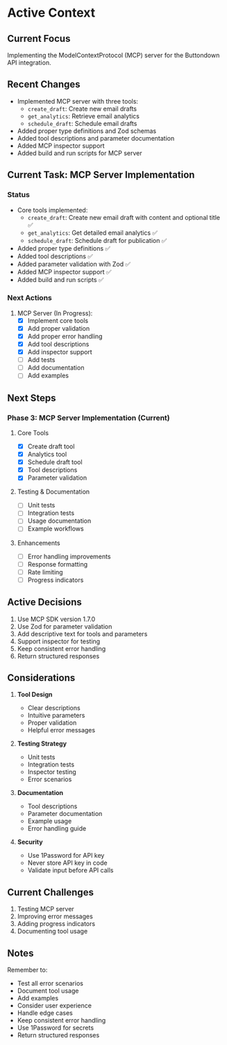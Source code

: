 # Active Context

## Current Focus

Implementing the ModelContextProtocol (MCP) server for the Buttondown API integration.

## Recent Changes

- Implemented MCP server with three tools:
  - `create_draft`: Create new email drafts
  - `get_analytics`: Retrieve email analytics
  - `schedule_draft`: Schedule email drafts
- Added proper type definitions and Zod schemas
- Added tool descriptions and parameter documentation
- Added MCP inspector support
- Added build and run scripts for MCP server

## Current Task: MCP Server Implementation

### Status

- Core tools implemented:
  - `create_draft`: Create new email draft with content and optional title ✅
  - `get_analytics`: Get detailed email analytics ✅
  - `schedule_draft`: Schedule draft for publication ✅
- Added proper type definitions ✅
- Added tool descriptions ✅
- Added parameter validation with Zod ✅
- Added MCP inspector support ✅
- Added build and run scripts ✅

### Next Actions

1. MCP Server (In Progress):
   - [x] Implement core tools
   - [x] Add proper validation
   - [x] Add proper error handling
   - [x] Add tool descriptions
   - [x] Add inspector support
   - [ ] Add tests
   - [ ] Add documentation
   - [ ] Add examples

## Next Steps

### Phase 3: MCP Server Implementation (Current)

1. Core Tools

   - [x] Create draft tool
   - [x] Analytics tool
   - [x] Schedule draft tool
   - [x] Tool descriptions
   - [x] Parameter validation

2. Testing & Documentation

   - [ ] Unit tests
   - [ ] Integration tests
   - [ ] Usage documentation
   - [ ] Example workflows

3. Enhancements
   - [ ] Error handling improvements
   - [ ] Response formatting
   - [ ] Rate limiting
   - [ ] Progress indicators

## Active Decisions

1. Use MCP SDK version 1.7.0
2. Use Zod for parameter validation
3. Add descriptive text for tools and parameters
4. Support inspector for testing
5. Keep consistent error handling
6. Return structured responses

## Considerations

1. **Tool Design**

   - Clear descriptions
   - Intuitive parameters
   - Proper validation
   - Helpful error messages

2. **Testing Strategy**

   - Unit tests
   - Integration tests
   - Inspector testing
   - Error scenarios

3. **Documentation**

   - Tool descriptions
   - Parameter documentation
   - Example usage
   - Error handling guide

4. **Security**
   - Use 1Password for API key
   - Never store API key in code
   - Validate input before API calls

## Current Challenges

1. Testing MCP server
2. Improving error messages
3. Adding progress indicators
4. Documenting tool usage

## Notes

Remember to:

- Test all error scenarios
- Document tool usage
- Add examples
- Consider user experience
- Handle edge cases
- Keep consistent error handling
- Use 1Password for secrets
- Return structured responses

